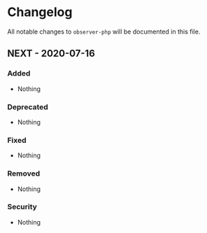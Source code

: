 # Changelog

All notable changes to `observer-php` will be documented in this file.

## NEXT - 2020-07-16

### Added
- Nothing

### Deprecated
- Nothing

### Fixed
- Nothing

### Removed
- Nothing

### Security
- Nothing
